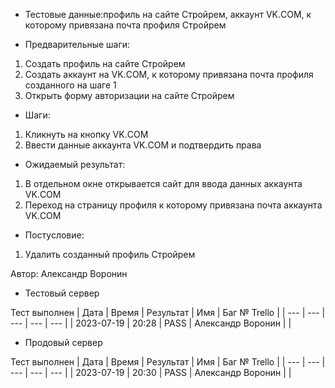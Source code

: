 * Тестовые данные:профиль на сайте Стройрем, аккаунт VK.СOM, к которому привязана почта профиля Стройрем


* Предварительные шаги:
1. Создать профиль на сайте Стройрем
2. Создать аккаунт на VK.СOM, к которому привязана почта профиля созданного на шаге 1
3. Открыть форму авторизации на сайте Стройрем


* Шаги:
1. Кликнуть на кнопку VK.СOM
2. Ввести данные аккаунта VK.СOM и подтвердить права


* Ожидаемый результат:
1. В отдельном окне открывается сайт для ввода данных аккаунта VK.СOM
2. Переход на страницу профиля к которому привязана почта аккаунта VK.СOM

* Постусловие:
1. Удалить созданный профиль Стройрем

Автор: Александр Воронин

* Тестовый сервер 

Тест выполнен
| Дата | Время | Результат | Имя | Баг № Trello |
| --- | --- | --- | --- | --- |
| 2023-07-19 | 20:28 | PASS | Александр Воронин |  | 

* Продовый сервер

Тест выполнен
| Дата | Время | Результат | Имя | Баг № Trello |
| --- | --- | --- | --- | --- |
| 2023-07-19 | 20:30 | PASS | Александр Воронин |  | 
